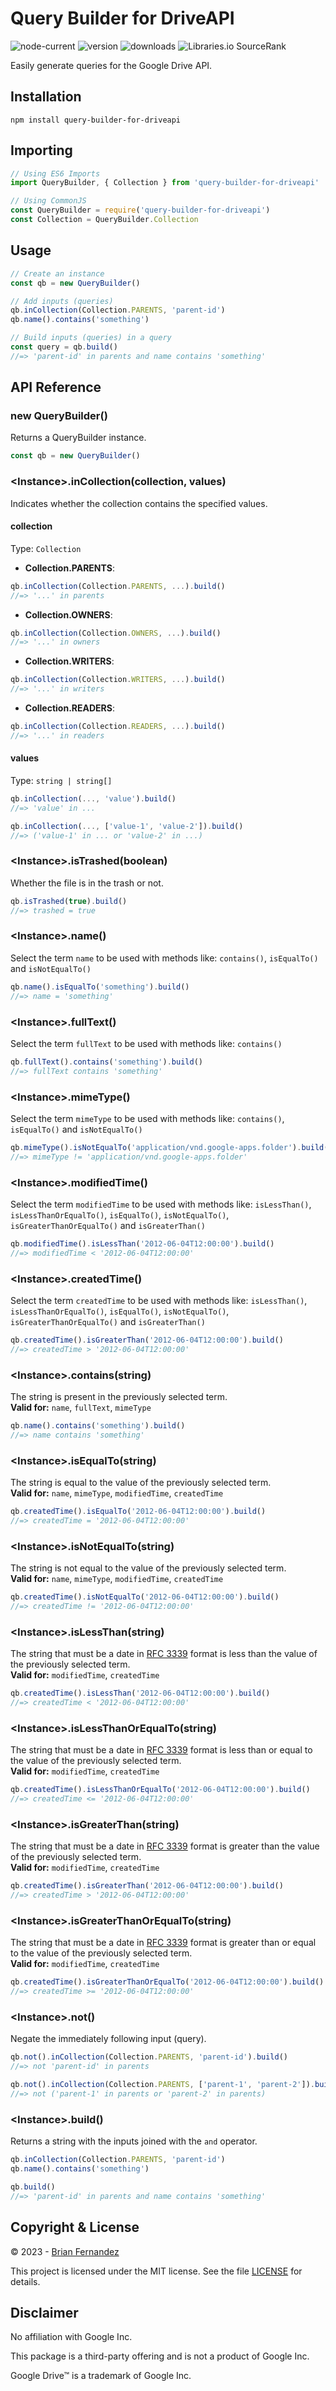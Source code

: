 # Query Builder for DriveAPI

![node-current](https://img.shields.io/node/v/query-builder-for-driveapi?color=darkgreen)
![version](https://img.shields.io/npm/v/query-builder-for-driveapi?color=orange)
![downloads](https://img.shields.io/npm/dm/query-builder-for-driveapi)
![Libraries.io SourceRank](https://img.shields.io/librariesio/sourcerank/npm/query-builder-for-driveapi)

Easily generate queries for the Google Drive API.

## Installation

```shell
npm install query-builder-for-driveapi
```

## Importing

```js
// Using ES6 Imports
import QueryBuilder, { Collection } from 'query-builder-for-driveapi'

// Using CommonJS
const QueryBuilder = require('query-builder-for-driveapi')
const Collection = QueryBuilder.Collection
```

## Usage

```js
// Create an instance
const qb = new QueryBuilder()

// Add inputs (queries)
qb.inCollection(Collection.PARENTS, 'parent-id')
qb.name().contains('something')

// Build inputs (queries) in a query
const query = qb.build()
//=> 'parent-id' in parents and name contains 'something'
```

## API Reference

### new QueryBuilder()

Returns a QueryBuilder instance.

```js
const qb = new QueryBuilder()
```

### \<Instance\>.inCollection(collection, values)

Indicates whether the collection contains the specified values.

#### collection

Type: `Collection`

- **Collection.PARENTS**:
```js
qb.inCollection(Collection.PARENTS, ...).build()
//=> '...' in parents
```

- **Collection.OWNERS**:
```js
qb.inCollection(Collection.OWNERS, ...).build()
//=> '...' in owners
```

- **Collection.WRITERS**:
```js
qb.inCollection(Collection.WRITERS, ...).build()
//=> '...' in writers
```

- **Collection.READERS**:
```js
qb.inCollection(Collection.READERS, ...).build()
//=> '...' in readers
```

#### values

Type: `string | string[]`

```js
qb.inCollection(..., 'value').build()
//=> 'value' in ...

qb.inCollection(..., ['value-1', 'value-2']).build()
//=> ('value-1' in ... or 'value-2' in ...)
```

### \<Instance\>.isTrashed(boolean)

Whether the file is in the trash or not.

```js
qb.isTrashed(true).build()
//=> trashed = true
```

### \<Instance\>.name()

Select the term `name` to be used with methods like: `contains()`, `isEqualTo()` and `isNotEqualTo()`

```js
qb.name().isEqualTo('something').build()
//=> name = 'something'
```

### \<Instance\>.fullText()

Select the term `fullText` to be used with methods like: `contains()`

```js
qb.fullText().contains('something').build()
//=> fullText contains 'something'
```

### \<Instance\>.mimeType()

Select the term `mimeType` to be used with methods like: `contains()`, `isEqualTo()` and `isNotEqualTo()`

```js
qb.mimeType().isNotEqualTo('application/vnd.google-apps.folder').build()
//=> mimeType != 'application/vnd.google-apps.folder'
```

### \<Instance\>.modifiedTime()

Select the term `modifiedTime` to be used with methods like: `isLessThan()`, `isLessThanOrEqualTo()`, `isEqualTo()`, `isNotEqualTo()`, `isGreaterThanOrEqualTo()` and `isGreaterThan()`

```js
qb.modifiedTime().isLessThan('2012-06-04T12:00:00').build()
//=> modifiedTime < '2012-06-04T12:00:00'
```

### \<Instance\>.createdTime()

Select the term `createdTime` to be used with methods like: `isLessThan()`, `isLessThanOrEqualTo()`, `isEqualTo()`, `isNotEqualTo()`, `isGreaterThanOrEqualTo()` and `isGreaterThan()`

```js
qb.createdTime().isGreaterThan('2012-06-04T12:00:00').build()
//=> createdTime > '2012-06-04T12:00:00'
```

### \<Instance\>.contains(string)

The string is present in the previously selected term.\
**Valid for:** `name`, `fullText`, `mimeType`

```js
qb.name().contains('something').build()
//=> name contains 'something'
```

### \<Instance\>.isEqualTo(string)

The string is equal to the value of the previously selected term.\
**Valid for:** `name`, `mimeType`, `modifiedTime`, `createdTime`

```js
qb.createdTime().isEqualTo('2012-06-04T12:00:00').build()
//=> createdTime = '2012-06-04T12:00:00'
```

### \<Instance\>.isNotEqualTo(string)

The string is not equal to the value of the previously selected term.\
**Valid for:** `name`, `mimeType`, `modifiedTime`, `createdTime`

```js
qb.createdTime().isNotEqualTo('2012-06-04T12:00:00').build()
//=> createdTime != '2012-06-04T12:00:00'
```

### \<Instance\>.isLessThan(string)

The string that must be a date in [RFC 3339](https://datatracker.ietf.org/doc/html/rfc3339) format is less than the value of the previously selected term.\
**Valid for:** `modifiedTime`, `createdTime`

```js
qb.createdTime().isLessThan('2012-06-04T12:00:00').build()
//=> createdTime < '2012-06-04T12:00:00'
```

### \<Instance\>.isLessThanOrEqualTo(string)

The string that must be a date in [RFC 3339](https://datatracker.ietf.org/doc/html/rfc3339) format is less than or equal to the value of the previously selected term.\
**Valid for:** `modifiedTime`, `createdTime`

```js
qb.createdTime().isLessThanOrEqualTo('2012-06-04T12:00:00').build()
//=> createdTime <= '2012-06-04T12:00:00'
```

### \<Instance\>.isGreaterThan(string)

The string that must be a date in [RFC 3339](https://datatracker.ietf.org/doc/html/rfc3339) format is greater than the value of the previously selected term.\
**Valid for:** `modifiedTime`, `createdTime`

```js
qb.createdTime().isGreaterThan('2012-06-04T12:00:00').build()
//=> createdTime > '2012-06-04T12:00:00'
```

### \<Instance\>.isGreaterThanOrEqualTo(string)

The string that must be a date in [RFC 3339](https://datatracker.ietf.org/doc/html/rfc3339) format is greater than or equal to the value of the previously selected term.\
**Valid for:** `modifiedTime`, `createdTime`

```js
qb.createdTime().isGreaterThanOrEqualTo('2012-06-04T12:00:00').build()
//=> createdTime >= '2012-06-04T12:00:00'
```

### \<Instance\>.not()

Negate the immediately following input (query).

```js
qb.not().inCollection(Collection.PARENTS, 'parent-id').build()
//=> not 'parent-id' in parents

qb.not().inCollection(Collection.PARENTS, ['parent-1', 'parent-2']).build()
//=> not ('parent-1' in parents or 'parent-2' in parents)
```

### \<Instance\>.build()

Returns a string with the inputs joined with the `and` operator.

```js
qb.inCollection(Collection.PARENTS, 'parent-id')
qb.name().contains('something')

qb.build()
//=> 'parent-id' in parents and name contains 'something'
```

## Copyright & License

© 2023 - [Brian Fernandez](https://github.com/br14n-sol)

This project is licensed under the MIT license. See the file [LICENSE](LICENSE) for details.

## Disclaimer

No affiliation with Google Inc.

This package is a third-party offering and is not a product of Google Inc.

Google Drive™ is a trademark of Google Inc.